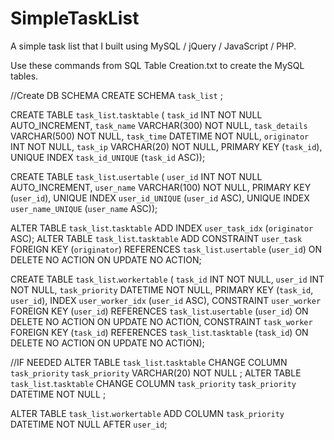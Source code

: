 SimpleTaskList
==============

A simple task list that I built using MySQL / jQuery / JavaScript / PHP.


Use these commands from SQL Table Creation.txt to create the MySQL tables.


//Create DB SCHEMA
CREATE SCHEMA `task_list` ;

CREATE TABLE `task_list`.`tasktable` (
  `task_id` INT NOT NULL AUTO_INCREMENT,
  `task_name` VARCHAR(300) NOT NULL,
  `task_details` VARCHAR(500) NOT NULL,
  `task_time` DATETIME NOT NULL,
  `originator` INT NOT NULL,
  `task_ip` VARCHAR(20) NOT NULL,
  PRIMARY KEY (`task_id`),
  UNIQUE INDEX `task_id_UNIQUE` (`task_id` ASC));


CREATE TABLE `task_list`.`usertable` (
  `user_id` INT NOT NULL AUTO_INCREMENT,
  `user_name` VARCHAR(100) NOT NULL,
  PRIMARY KEY (`user_id`),
  UNIQUE INDEX `user_id_UNIQUE` (`user_id` ASC),
  UNIQUE INDEX `user_name_UNIQUE` (`user_name` ASC));

ALTER TABLE `task_list`.`tasktable`
ADD INDEX `user_task_idx` (`originator` ASC);
ALTER TABLE `task_list`.`tasktable`
ADD CONSTRAINT `user_task`
  FOREIGN KEY (`originator`)
  REFERENCES `task_list`.`usertable` (`user_id`)
  ON DELETE NO ACTION
  ON UPDATE NO ACTION;

CREATE TABLE `task_list`.`workertable` (
  `task_id` INT NOT NULL,
  `user_id` INT NOT NULL,
  `task_priority` DATETIME NOT NULL,
  PRIMARY KEY (`task_id`, `user_id`),
  INDEX `user_worker_idx` (`user_id` ASC),
  CONSTRAINT `user_worker`
    FOREIGN KEY (`user_id`)
    REFERENCES `task_list`.`usertable` (`user_id`)
    ON DELETE NO ACTION
    ON UPDATE NO ACTION,
  CONSTRAINT `task_worker`
    FOREIGN KEY (`task_id`)
    REFERENCES `task_list`.`tasktable` (`task_id`)
    ON DELETE NO ACTION
    ON UPDATE NO ACTION);



//IF NEEDED
ALTER TABLE `task_list`.`tasktable` CHANGE COLUMN `task_priority` `task_priority` VARCHAR(20) NOT NULL  ;
ALTER TABLE `task_list`.`tasktable` CHANGE COLUMN `task_priority` `task_priority` DATETIME NOT NULL  ;

ALTER TABLE `task_list`.`workertable`
ADD COLUMN `task_priority` DATETIME NOT NULL AFTER `user_id`;
